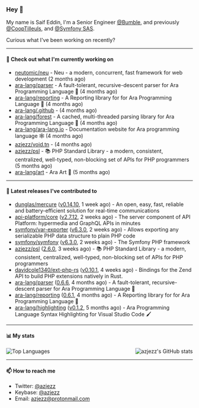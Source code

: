 ### Hey 👋

My name is Saif Eddin, I'm a Senior Engineer [@Bumble](https://bumble.com/), and previously [@CoopTilleuls](https://les-tilleuls.coop/en), and [@Symfony SAS](https://symfony.com). 

Curious what I've been working on recently?

---

#### 👷 Check out what I'm currently working on

- [neutomic/neu](https://github.com/neutomic/neu) - Neu - a modern, concurrent, fast framework for web development (2 months ago)
- [ara-lang/parser](https://github.com/ara-lang/parser) - A fault-tolerant, recursive-descent parser for Ara Programming Language 🌲 (4 months ago)
- [ara-lang/reporting](https://github.com/ara-lang/reporting) - A Reporting library for for Ara Programming Language 📃 (4 months ago)
- [ara-lang/.github](https://github.com/ara-lang/.github) -  (4 months ago)
- [ara-lang/forest](https://github.com/ara-lang/forest) - A cached, multi-threaded parsing library for Ara Programming Language 🍃 (4 months ago)
- [ara-lang/ara-lang.io](https://github.com/ara-lang/ara-lang.io) - Documentation website for Ara programming language 🕸 (4 months ago)
- [azjezz/void.tn](https://github.com/azjezz/void.tn) -  (4 months ago)
- [azjezz/psl](https://github.com/azjezz/psl) - 📚 PHP Standard Library - a modern, consistent, centralized, well-typed, non-blocking set of APIs for PHP programmers (5 months ago)
- [ara-lang/art](https://github.com/ara-lang/art) - Ara Art 🎨 (5 months ago)

---

#### 🔭 Latest releases I've contributed to

- [dunglas/mercure](https://github.com/dunglas/mercure) ([v0.14.10](https://github.com/dunglas/mercure/releases/tag/v0.14.10), 1 week ago) - An open, easy, fast, reliable and battery-efficient solution for real-time communications
- [api-platform/core](https://github.com/api-platform/core) ([v2.7.12](https://github.com/api-platform/core/releases/tag/v2.7.12), 2 weeks ago) - The server component of API Platform: hypermedia and GraphQL APIs in minutes
- [symfony/var-exporter](https://github.com/symfony/var-exporter) ([v6.3.0](https://github.com/symfony/var-exporter/releases/tag/v6.3.0), 2 weeks ago) - Allows exporting any serializable PHP data structure to plain PHP code
- [symfony/symfony](https://github.com/symfony/symfony) ([v6.3.0](https://github.com/symfony/symfony/releases/tag/v6.3.0), 2 weeks ago) - The Symfony PHP framework
- [azjezz/psl](https://github.com/azjezz/psl) ([2.6.0](https://github.com/azjezz/psl/releases/tag/2.6.0), 3 weeks ago) - 📚 PHP Standard Library - a modern, consistent, centralized, well-typed, non-blocking set of APIs for PHP programmers
- [davidcole1340/ext-php-rs](https://github.com/davidcole1340/ext-php-rs) ([v0.10.1](https://github.com/davidcole1340/ext-php-rs/releases/tag/v0.10.1), 4 weeks ago) - Bindings for the Zend API to build PHP extensions natively in Rust.
- [ara-lang/parser](https://github.com/ara-lang/parser) ([0.6.6](https://github.com/ara-lang/parser/releases/tag/0.6.6), 4 months ago) - A fault-tolerant, recursive-descent parser for Ara Programming Language 🌲
- [ara-lang/reporting](https://github.com/ara-lang/reporting) ([0.6.1](https://github.com/ara-lang/reporting/releases/tag/0.6.1), 4 months ago) - A Reporting library for for Ara Programming Language 📃
- [ara-lang/highlighting](https://github.com/ara-lang/highlighting) ([v0.1.2](https://github.com/ara-lang/highlighting/releases/tag/v0.1.2), 5 months ago) - Ara Programming Language Syntax Highlighting for Visual Studio Code 🖌

---

#### 📊 My stats

<img align="right" alt="azjezz's GitHub stats" src="https://github-readme-stats.vercel.app/api?username=azjezz&count_private=1&show_icons=true&" />

![Top Languages](https://github-readme-stats.vercel.app/api/top-langs/?username=azjezz)

---

#### 📫 How to reach me

- Twitter: [@azjezz](https://twitter.com/azjezz)
- Keybase: [@azjezz](https://keybase.io/azjezz)
- Email: [azjezz@protonmail.com](mailto://azjezz@protonmail.com)
